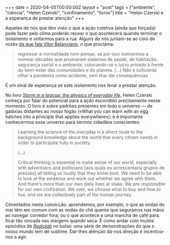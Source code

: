 +++
date = 2020-04-05T00:00:00Z
layout = "post"
tags = ["ambiente", "ciência", "Helen Czerski", "confinamento", "livros"]
title = "Helen Czerski e a esperança de prestar atenção"
+++

Aqueles de nós que têm visto o que a ação coletiva (ainda que forçada) pode fazer pelo clima poderão recear o que acontecerá quando terminar o isolamento e voltarmos para a rua. Alguns de nós juntam-se ao coro de vozes [de que fala Vítor Belanciano](https://www.publico.pt/2020/04/05/opiniao/cronica/nao-queremos-voltar-normalidade-1910983), o que proclama:

>regressar à normalidade nem pensar, se por isso estivermos a nomear décadas que arruinaram sistemas de saúde, de habitação, segurança social e o ambiente, colocando-se o lucro privado à frente do bem-estar das comunidades e do planeta. (...) Não é suficiente olhar a pandemia como acidente, sem tirar daí consequências.

É um sinal de esperança se este isolamento nos levar a prestar atenção.

No livro [_Storm in a teacup: the physics of everyday life_](https://www.bookdepository.com/Storm-Teacup-Helen-Czerski/9781784160753), Helen Czerski começa por falar do potencial para a ação escondido precisamente nesse momento. O livro é sobre padrões presentes em todo o universo — de galáxias distantes ao nosso fogão («What you can learn with an egg hatches into a principle that applies everywhere»); e é importante conhecermos esse universo para sermos cidadãos conscientes:

>Learning the science of the everyday is a direct route to the background knowledge about the world that every citizen needs in order to participate fully in society.
>
>(...)
>
>Critical thinking is essential to make sense of our world, especially with advertisers and politicians [aos quais eu acrescentaria grupos de pressão] all telling us loudly that they know best. We need to be able to look at the evidence and work out whether we agree with them. And there's more than our own daily lives at stake. We are responsible for our own civilization. We vote, we choose what to buy and how to live, and we are collectively part of the human journey.

Cimentados nesta convicção, aprendemos, por exemplo, o que as ondas do mar têm em comum com as ondas do chá quente que seguramos nas mãos ao navegar corredor fora; ou o que acontece a uma mancha de café para ficar tão vincada nas margens quando seca. É como andar com muitos episódios de [_Radiolab_](http://radiolab.org) no bolso: uma série de demonstrações do que o nosso mundo tem de sublime. Dar-lhes atenção dá-nos direção e incentiva-nos a agir.
